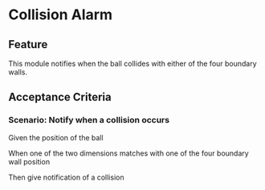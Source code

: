 # Collision Alarm

## Feature

This module notifies when the ball collides with either of the four boundary walls.

## Acceptance Criteria

### Scenario: Notify when a collision occurs

  Given the position of the ball

  When one of the two dimensions matches with one of the four boundary wall position

  Then give notification of a collision
